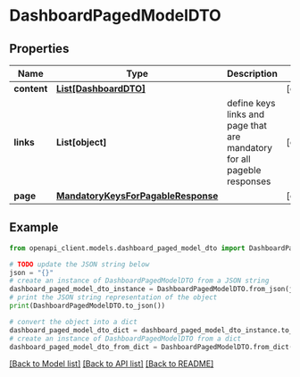 # DashboardPagedModelDTO


## Properties

Name | Type | Description | Notes
------------ | ------------- | ------------- | -------------
**content** | [**List[DashboardDTO]**](DashboardDTO.md) |  | [optional] 
**links** | **List[object]** | define keys links and page that are mandatory for all pageble responses | [optional] 
**page** | [**MandatoryKeysForPagableResponse**](MandatoryKeysForPagableResponse.md) |  | [optional] 

## Example

```python
from openapi_client.models.dashboard_paged_model_dto import DashboardPagedModelDTO

# TODO update the JSON string below
json = "{}"
# create an instance of DashboardPagedModelDTO from a JSON string
dashboard_paged_model_dto_instance = DashboardPagedModelDTO.from_json(json)
# print the JSON string representation of the object
print(DashboardPagedModelDTO.to_json())

# convert the object into a dict
dashboard_paged_model_dto_dict = dashboard_paged_model_dto_instance.to_dict()
# create an instance of DashboardPagedModelDTO from a dict
dashboard_paged_model_dto_from_dict = DashboardPagedModelDTO.from_dict(dashboard_paged_model_dto_dict)
```
[[Back to Model list]](../README.md#documentation-for-models) [[Back to API list]](../README.md#documentation-for-api-endpoints) [[Back to README]](../README.md)


